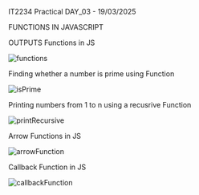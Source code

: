 IT2234 Practical DAY_03 - 19/03/2025

FUNCTIONS IN JAVASCRIPT

OUTPUTS Functions in JS

![functions](https://github.com/user-attachments/assets/2bf00625-25f0-4e7b-9f00-92e285ec4a6d)


Finding whether a number is prime using Function

![isPrime](https://github.com/user-attachments/assets/9dcdfa16-2917-49f0-ac62-9af1a4e83435)


Printing numbers from 1 to n using a recusrive Function

![printRecursive](https://github.com/user-attachments/assets/a6c4ebb8-01a0-4d46-ac76-a2677fd24fc5)


Arrow Functions in JS

![arrowFunction](https://github.com/user-attachments/assets/af0dcf98-aac1-4d74-af30-e7459ee492dc)


Callback Function in JS

![callbackFunction](https://github.com/user-attachments/assets/c7dbd642-830d-4999-8a12-8f59a1961d35)

